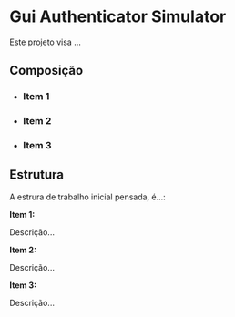 **<h1>Gui Authenticator Simulator</h1>**

Este projeto visa ... 

<h2>Composição</h2>


* <h3>Item 1</h3>

* <h3>Item 2</h3>

* <h3>Item 3</h3>


<h2>Estrutura </h2>

A estrura de trabalho inicial pensada, é...: 

**Item 1:** 

Descrição...


**Item 2:** 

Descrição...


**Item 3:** 

Descrição...
